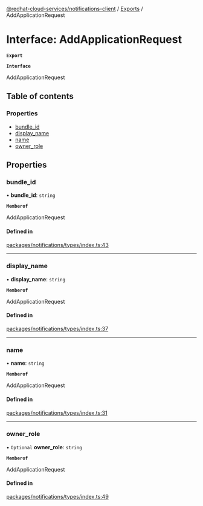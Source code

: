 [@redhat-cloud-services/notifications-client](../README.md) / [Exports](../modules.md) / AddApplicationRequest

# Interface: AddApplicationRequest

**`Export`**

**`Interface`**

AddApplicationRequest

## Table of contents

### Properties

- [bundle\_id](AddApplicationRequest.md#bundle_id)
- [display\_name](AddApplicationRequest.md#display_name)
- [name](AddApplicationRequest.md#name)
- [owner\_role](AddApplicationRequest.md#owner_role)

## Properties

### bundle\_id

• **bundle\_id**: `string`

**`Memberof`**

AddApplicationRequest

#### Defined in

[packages/notifications/types/index.ts:43](https://github.com/mkholjuraev/javascript-clients/blob/master/packages/notifications/types/index.ts#L43)

___

### display\_name

• **display\_name**: `string`

**`Memberof`**

AddApplicationRequest

#### Defined in

[packages/notifications/types/index.ts:37](https://github.com/mkholjuraev/javascript-clients/blob/master/packages/notifications/types/index.ts#L37)

___

### name

• **name**: `string`

**`Memberof`**

AddApplicationRequest

#### Defined in

[packages/notifications/types/index.ts:31](https://github.com/mkholjuraev/javascript-clients/blob/master/packages/notifications/types/index.ts#L31)

___

### owner\_role

• `Optional` **owner\_role**: `string`

**`Memberof`**

AddApplicationRequest

#### Defined in

[packages/notifications/types/index.ts:49](https://github.com/mkholjuraev/javascript-clients/blob/master/packages/notifications/types/index.ts#L49)
